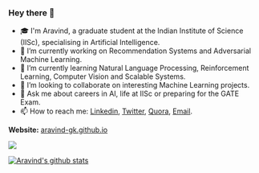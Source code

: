 ### Hey there 👋

<!--
**aravind-gk/aravind-gk** is a ✨ _special_ ✨ repository because its `README.md` (this file) appears on your GitHub profile.

Here are some ideas to get you started:
-->

- 🎓 I'm Aravind, a graduate student at the Indian Institute of Science (IISc), specialising in Artificial Intelligence.
- 🔭 I’m currently working on Recommendation Systems and Adversarial Machine Learning.
- 🌱 I’m currently learning Natural Language Processing, Reinforcement Learning, Computer Vision and Scalable Systems.
- 👯 I’m looking to collaborate on interesting Machine Learning projects.
- 💬 Ask me about careers in AI, life at IISc or preparing for the GATE Exam.
- 📫 How to reach me: [Linkedin](https://www.linkedin.com/in/aravind-gk/), [Twitter](https://twitter.com/aravind_IISc), [Quora](https://www.quora.com/profile/G-Aravind), [Email](mailto:aravindg1@iisc.ac.in).

**Website:** [aravind-gk.github.io](https://aravind-gk.github.io/)

![](https://komarev.com/ghpvc/?username=aravind-gk)

[![Aravind's github stats](https://github-readme-stats.vercel.app/api?username=aravind-gk&count_private=true&show_icons=true&theme=radical&hide_rank=false&include_all_commits=true)](https://github.com/aravind-gk/github-readme-stats)
